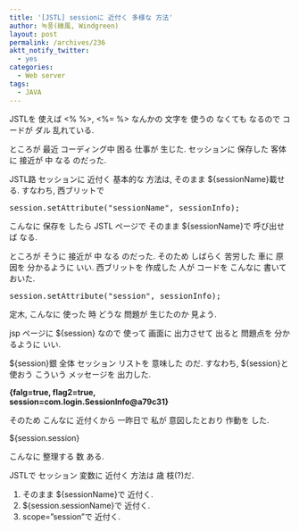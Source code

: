 ```yaml
---
title: '[JSTL] sessionに 近付く 多様な 方法'
author: 녹풍(綠風, Windgreen)
layout: post
permalink: /archives/236
aktt_notify_twitter:
  - yes
categories:
  - Web server
tags:
  - JAVA
---
```

JSTLを 使えば <% %>, <%= %> なんかの 文字を 使うの なくても なるので コードが ダル 乱れている.

ところが 最近 コーディング中 困る 仕事が 生じた. セッションに 保存した 客体に 接近が 中 なる のだった.

JSTL路 セッションに 近付く 基本的な 方法は, そのまま ${sessionName}載せる. すなわち, 西ブリットで </p> 

<pre class="brush:java">session.setAttribute("sessionName", sessionInfo);</pre></p> 

こんなに 保存を したら JSTL ページで そのまま ${sessionName}で 呼び出せば なる.

ところが そうに 接近が 中 なる のだった. そのため しばらく 苦労した 車に 原因を 分かるように いい. 西ブリットを 作成した 人が コードを こんなに 書いておいた.</p> 

<pre class="brush:java">session.setAttribute("session", sessionInfo);</pre></p> 

定木, こんなに 使った 時 どうな 問題が 生じたのか 見よう.

jsp ページに ${session} なので 使って 画面に 出力させて 出ると 問題点を 分かるように いい.

${session}銀 全体 セッション リストを 意味した のだ. すなわち, ${session}と 使おう こういう メッセージを 出力した.

<p style="font-weight: bold;">
  {falg=true, flag2=true,<br /> session=com.login.SessionInfo@a79c31}
</p>

そのため こんなに 近付くから 一昨日で 私が 意図したとおり 作動を した.

${session.session}

こんなに 整理する 数 ある.

JSTLで セッション 変数に 近付く 方法は 歳 枝(?)だ.

1.  そのまま ${sessionName}で 近付く.
2.  ${session.sessionName}で 近付く.
3.  scope=&#8221;session&#8221;で 近付く.